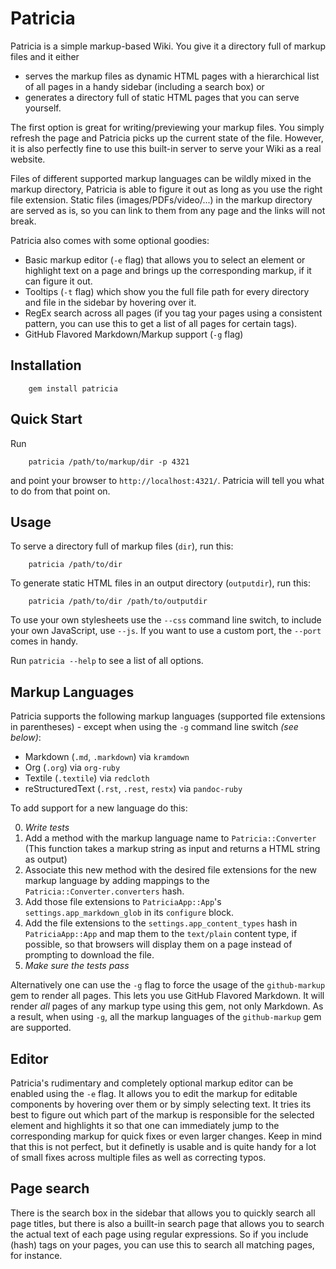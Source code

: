 # Patricia

Patricia is a simple markup-based Wiki. You give it a directory full of
markup files and it either

- serves the markup files as dynamic HTML pages with a hierarchical list of
  all pages in a handy sidebar (including a search box) or
- generates a directory full of static HTML pages that you can serve
  yourself.

The first option is great for writing/previewing your markup files. You
simply refresh the page and Patricia picks up the current state of the
file. However, it is also perfectly fine to use this built-in server to
serve your Wiki as a real website.

Files of different supported markup languages can be wildly mixed in the
markup directory, Patricia is able to figure it out as long as you use the
right file extension. Static files (images/PDFs/video/...) in the markup
directory are served as is, so you can link to them from any page and the
links will not break.

Patricia also comes with some optional goodies:
  
- Basic markup editor (`-e` flag) that allows you to select an element or
  highlight text on a page and brings up the corresponding markup, if it
  can figure it out.
- Tooltips (`-t` flag) which show you the full file path for every
  directory and file in the sidebar by hovering over it.
- RegEx search across all pages (if you tag your pages using a consistent
  pattern, you can use this to get a list of all pages for certain tags).
- GitHub Flavored Markdown/Markup support (`-g` flag)

## Installation

        gem install patricia

## Quick Start

Run

        patricia /path/to/markup/dir -p 4321

and point your browser to `http://localhost:4321/`. Patricia will tell you
what to do from that point on.

## Usage

To serve a directory full of markup files (`dir`), run this:

        patricia /path/to/dir

To generate static HTML files in an output directory (`outputdir`), run
this:

        patricia /path/to/dir /path/to/outputdir

To use your own stylesheets use the `--css` command line switch, to include
your own JavaScript, use `--js`. If you want to use a custom port, the
`--port` comes in handy.

Run `patricia --help` to see a list of all options.

## Markup Languages

Patricia supports the following markup languages (supported file
extensions in parentheses) - except when using the `-g` command line
switch *(see below)*:

- Markdown (`.md`, `.markdown`) via `kramdown`
- Org (`.org`) via `org-ruby`
- Textile (`.textile`) via `redcloth`
- reStructuredText (`.rst`, `.rest`, `restx`) via `pandoc-ruby`

To add support for a new language do this:

0. *Write tests*
1. Add a method with the markup language name to `Patricia::Converter`
   (This function takes a markup string as input and returns a HTML string
   as output)
2. Associate this new method with the desired file extensions for the new
   markup language by adding mappings to the
   `Patricia::Converter.converters` hash.
3. Add those file extensions to `PatriciaApp::App`'s
   `settings.app_markdown_glob` in its `configure` block.
4. Add the file extensions to the `settings.app_content_types` hash in
   `PatriciaApp::App` and map them to the `text/plain` content type, if
   possible, so that browsers will display them on a page instead of
   prompting to download the file.
5. *Make sure the tests pass*

Alternatively one can use the `-g` flag to force the usage of the
`github-markup` gem to render all pages. This lets you use GitHub Flavored
Markdown. It will render *all* pages of any markup type using this gem, not
only Markdown. As a result, when using `-g`, all the markup languages of
the `github-markup` gem are supported.

## Editor

Patricia's rudimentary and completely optional markup editor can
be enabled using the `-e` flag. It allows you to edit the markup for
editable components by hovering over them or by simply selecting text. It
tries its best to figure out which part of the markup is responsible for
the selected element and highlights it so that one can immediately jump to
the corresponding markup for quick fixes or even larger changes. Keep in
mind that this is not perfect, but it definetly is usable and is quite
handy for a lot of small fixes across multiple files as well as correcting
typos.

## Page search

There is the search box in the sidebar that allows you to quickly search
all page titles, but there is also a buillt-in search page that allows you
to search the actual text of each page using regular expressions. So if you
include (hash) tags on your pages, you can use this to search all matching
pages, for instance.

